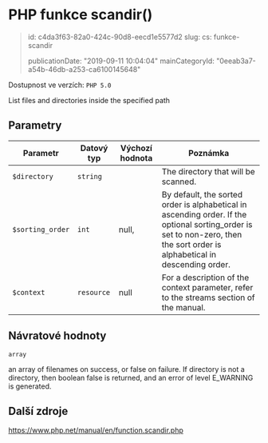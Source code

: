 PHP funkce scandir()
====================

> id: c4da3f63-82a0-424c-90d8-eecd1e5577d2
> slug:
> 	cs: funkce-scandir
>
> publicationDate: "2019-09-11 10:04:04"
> mainCategoryId: "0eeab3a7-a54b-46db-a253-ca6100145648"

Dostupnost ve verzích: `PHP 5.0`

List files and directories inside the specified path


Parametry
--------------

| Parametr | Datový typ | Výchozí hodnota | Poznámka |
|-----|-----|-----|-----|
| `$directory` | `string` |  | The directory that will be scanned. |
| `$sorting_order` | `int` | null, | By default, the sorted order is alphabetical in ascending order. If the optional sorting_order is set to non-zero, then the sort order is alphabetical in descending order. |
| `$context` | `resource` | null | For a description of the context parameter, refer to the streams section of the manual. |


Návratové hodnoty
----------------

`array`

an array of filenames on success, or false on
failure. If directory is not a directory, then
boolean false is returned, and an error of level
E_WARNING is generated.

Další zdroje
------------

https://www.php.net/manual/en/function.scandir.php
